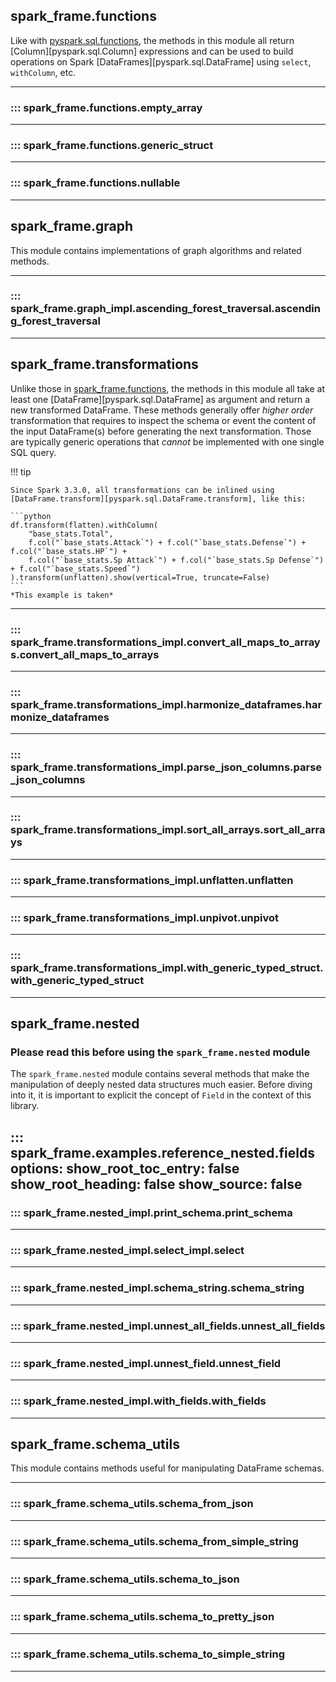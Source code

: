 ## spark_frame.functions

Like with [pyspark.sql.functions](https://spark.apache.org/docs/latest/api/python/reference/pyspark.sql/functions.html), 
the methods in this module all return [Column][pyspark.sql.Column] expressions and can be used to build operations
on Spark [DataFrames][pyspark.sql.DataFrame] using `select`, `withColumn`, etc.

---

### ::: spark_frame.functions.empty_array
---

### ::: spark_frame.functions.generic_struct
---

### ::: spark_frame.functions.nullable
---


## spark_frame.graph

This module contains implementations of graph algorithms and related methods.

---

### ::: spark_frame.graph_impl.ascending_forest_traversal.ascending_forest_traversal
---


## spark_frame.transformations

Unlike those in [spark_frame.functions](#spark_framefunctions), the methods in this module all take at least one
[DataFrame][pyspark.sql.DataFrame] as argument and return a new transformed DataFrame.
These methods generally offer _higher order_ transformation that requires to inspect the schema or event the content
of the input DataFrame(s) before generating the next transformation. Those are typically generic operations 
that _cannot_ be implemented with one single SQL query.

!!! tip

    Since Spark 3.3.0, all transformations can be inlined using 
    [DataFrame.transform][pyspark.sql.DataFrame.transform], like this:

    ```python
    df.transform(flatten).withColumn(
        "base_stats.Total",
        f.col("`base_stats.Attack`") + f.col("`base_stats.Defense`") + f.col("`base_stats.HP`") +
        f.col("`base_stats.Sp Attack`") + f.col("`base_stats.Sp Defense`") + f.col("`base_stats.Speed`")
    ).transform(unflatten).show(vertical=True, truncate=False)
    ```
    *This example is taken*

---


### ::: spark_frame.transformations_impl.convert_all_maps_to_arrays.convert_all_maps_to_arrays
---

### ::: spark_frame.transformations_impl.harmonize_dataframes.harmonize_dataframes
---

### ::: spark_frame.transformations_impl.parse_json_columns.parse_json_columns
---

### ::: spark_frame.transformations_impl.sort_all_arrays.sort_all_arrays
---

### ::: spark_frame.transformations_impl.unflatten.unflatten
---

### ::: spark_frame.transformations_impl.unpivot.unpivot
---

### ::: spark_frame.transformations_impl.with_generic_typed_struct.with_generic_typed_struct
---


## spark_frame.nested

### Please read this before using the `spark_frame.nested` module

The `spark_frame.nested` module contains several methods that make the manipulation of deeply nested data structures 
much easier. Before diving into it, it is important to explicit the concept of `Field` in the context of this library.

::: spark_frame.examples.reference_nested.fields
    options:
        show_root_toc_entry: false
        show_root_heading: false
        show_source: false
---

### ::: spark_frame.nested_impl.print_schema.print_schema
---

### ::: spark_frame.nested_impl.select_impl.select
---

### ::: spark_frame.nested_impl.schema_string.schema_string
---

### ::: spark_frame.nested_impl.unnest_all_fields.unnest_all_fields
---

### ::: spark_frame.nested_impl.unnest_field.unnest_field
---

### ::: spark_frame.nested_impl.with_fields.with_fields
---

## spark_frame.schema_utils

This module contains methods useful for manipulating DataFrame schemas.

---

### ::: spark_frame.schema_utils.schema_from_json
---
### ::: spark_frame.schema_utils.schema_from_simple_string
---
### ::: spark_frame.schema_utils.schema_to_json
---
### ::: spark_frame.schema_utils.schema_to_pretty_json
---
### ::: spark_frame.schema_utils.schema_to_simple_string
---
